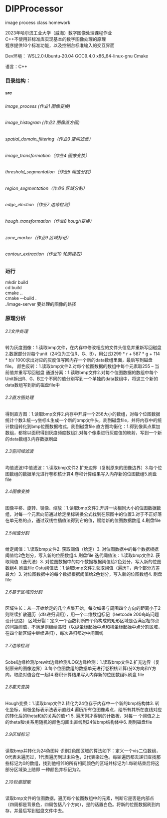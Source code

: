 # DIPProcessor
image process class homework

2023年哈尔滨工业大学（威海）数字图像处理课程作业
<br>
C++不使用非标准库实现基本的数字图像处理的原理
<br>
程序提供10个标准功能，以及控制台标准输入的交互界面

Dev环境：
WSL2.0:Ubuntu-20.04  GCC9.4.0 x86_64-linux-gnu Cmake

语言：C++

### 目录结构：
##### src
###### image_process (作业1 图像变换)
###### image_histogram (作业2 图像直方图)
###### spatial_domain_filtering（作业3 空间滤波）
###### image_transformation（作业4 图像变换）
###### threshold_segmentation（作业5 阈值分割）
###### region_segmentation（作业6 区域分割）
###### edge_election（作业7 边缘检测）
###### hough_transformation（作业8 hough变换）
###### zone_marker（作业9 区域标记）
###### contour_extraction（作业10 轮廓提取）

### 运行
mkdir build  
cd build  
cmake ..  
cmake --build .  
./image-server 要处理的图像的路径  

### 原理分析
###### 2.1文件处理

转为灰度图像：1.读取bmp文件，在内存中修改相应的文件头信息并重新写回磁盘2.数据部分对每个unit（24位为三位R、G、B），用公式(299 * r + 587 * g + 114 * b)/ 1000求出对应的灰度值写回内存一个新的data数组里面，最后写到磁盘file。
颜色反转：1.读取bmp文件2.对每个位图数据的数组中每个元素取255 – 当前值并重写写回磁盘
通道分离：1.读取bmp文件2.对每个位图数据的数组中每个Unit拆出R、G、B三个不同的值分别写到一个单独的data数组中，将这三个新的data数组写到新的磁盘file中

###### 2.2直方图处理

得到直方图：1.读取bmp文件2.内存中开辟一个256大小的数组，对每个位图数据统计个数3.统一y坐标4.生成一个新的bmp文件头，刷到磁盘file，并将内存中的统计数组转化到bmp位图数据格式，刷到磁盘file
直方图均衡化：1.得到像素点累加数组，都除以面积得到灰度频度数组2.对每个像素进行灰度值的映射，写到一个新的data数组3.内存数据刷盘

###### 2.3空间域滤波

均值滤波/中值滤波：1.读取bmp文件2.扩充边界（复制原来的图像边界）3.每个位图数组的数据单元进行卷积核计算4.卷积计算结果写入内存新的位图数组5.刷盘file

###### 2.4图像变换

图像平移、旋转、镜像、缩放：1.读取bmp文件2.开辟一块相同大小的位图数据数组，对每一个元素向前通过给定坐标转换公式找到在原图中的位置3.对于不正好落在单元格的点，通过双线性插值法得到它的值，赋给新的位图数据数组 4.刷盘file

###### 2.5阈值分割

给定阈值：1.读取bmp文件2. 获取阈值（给定）3. 对位图数据中的每个数据根据阈值给2色划分，写入新的位图数组4. 刷盘file
迭代阈值法：1.读取bmp文件2. 获取阈值（迭代法）3. 对位图数据中的每个数据根据阈值给2色划分，写入新的位图数组4. 刷盘file
Ostu阈值法：1.读取bmp文件2.获取阈值（遍历T，两个部分方差最大）3. 对位图数据中的每个数据根据阈值给2色划分，写入新的位图数组4. 刷盘file

###### 2.6基于区域的分割

区域生长：从一开始给定的几个点集开始，每次如果与周围四个方向的距离小于2则继续扩散遍历（dfs递归调用），用一个二维数组标记（leetcode 200岛屿问题设计思路）
区域分裂：定义一个函数判断四个角构成的矩形区域是否满足相邻点的间距阈值，不满足则继续递归（以纵坐标起始中点和横坐标起始中点分割区域，在四个新区域中继续递归），每次递归都对中间画线

###### 2.7边缘检测

Sobel边缘检测/prewitt边缘检测/LOG边缘检测：1.读取bmp文件2.扩充边界（复制原来的图像边界）3.每个位图数组的数据单元进行卷积核计算(分X方向和Y方向，取绝对值合在一起)4.卷积计算结果写入内存新的位图数组5.刷盘 file

###### 2.8霍夫变换

Hough变换：1.读取bmp文件2.转化为24位存于内存中一个新的bmp结构体3. 转化坐标，用极坐标表示法表示直线4.遍历所有位图像素点，给所有其所在直线对应的转化后的theta和t的关系的值+1 5. 遍历刚才得到的计数板，对每一 个阈值之上的theta和t关系用随机的颜色勾画出直线到24位bmp结构体中6. 刷到磁盘file

###### 2.9区域标记

读取bmp并转化为24色图片
识别2色图区域的算法如下：定义一个vis二位数组，0代表未遍历过，1代表遍历到过未染色，2代表染过色。每轮遍历都去递归查找那些标记为0的数组，找到他相邻的所有相同颜色的区域并标记为1.每轮结束后将这部分区域染上随即 一种颜色并标记为2。

###### 2.10轮廓提取

读取bmp文件的位图数据，遍历每个位图数组中的元素，判断它是否是内部点（四周都是背景色，四周包括八个方向），是的话置白色。将新的位图数据刷到内存，并最后写到磁盘文件中去。
